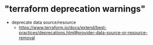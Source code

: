 # "terraform deprecation warnings"
* deprecate data source/resource
  * https://www.terraform.io/docs/extend/best-practices/deprecations.html#provider-data-source-or-resource-removal

